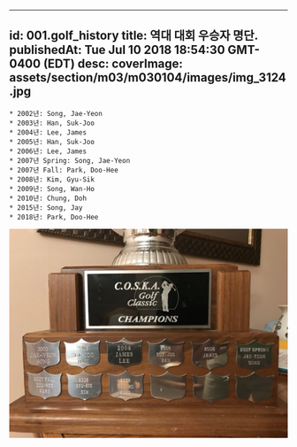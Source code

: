 
---
id: 001.golf_history
title: 역대 대회 우승자 명단.
publishedAt: Tue Jul 10 2018 18:54:30 GMT-0400 (EDT)
desc: 
coverImage: assets/section/m03/m030104/images/img_3124.jpg  
---

    * 2002년: Song, Jae-Yeon
    * 2003년: Han, Suk-Joo
    * 2004년: Lee, James
    * 2005년: Han, Suk-Joo
    * 2006년: Lee, James
    * 2007년 Spring: Song, Jae-Yeon
    * 2007년 Fall: Park, Doo-Hee
    * 2008년: Kim, Gyu-Sik
    * 2009년: Song, Wan-Ho
    * 2010년: Chung, Doh
    * 2015년: Song, Jay
    * 2018년: Park, Doo-Hee
    

![](assets/section/m03/m030104/images/img_3124.jpg )